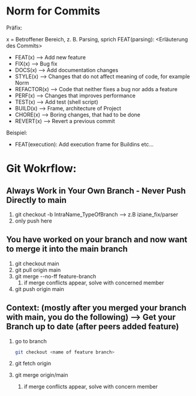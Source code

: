 # Norm for Commits

Präfix:

x = Betroffener Bereich, z. B. Parsing, sprich FEAT(parsing): <Erläuterung des Commits>

- FEAT(x) —> Add new feature
- FIX(x) —> Bug fix
- DOCS(x) —> Add documentation changes
- STYLE(x) —> Changes that do not affect meaning of code, for example Norm
- REFACTOR(x) —> Code that neither fixes a bug nor adds a feature
- PERF(x) —> Changes that improves performance
- TEST(x) —> Add test (shell script)
- BUILD(x) —> Frame, architecture of Project
- CHORE(x) —> Boring changes, that had to be done
- REVERT(x) —> Revert a previous commit

Beispiel:

- FEAT(execution): Add execution frame for Buildins etc…


# Git Wokrflow:

## Always Work in Your Own Branch - Never Push Directly to main
1. git checkout -b IntraName_TypeOfBranch --> z.B iziane_fix/parser
2. only push here

## You have worked on your branch and now want to merge it into the main branch

1. git checkout main
2. git pull origin main
3. git merge --no-ff feature-branch
    1. if merge conflicts appear, solve with concerned member
4. git push origin main


## Context: (mostly after you merged your branch with main, you do the following) —> Get your Branch up to date (after peers added feature)

1. go to branch

    ```bash
    git checkout <name of feature branch>
    ```

2. git fetch origin
3. git merge origin/main
    1. if merge conflicts appear, solve with concern member
